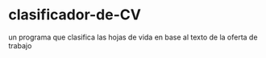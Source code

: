 # clasificador-de-CV
un programa que clasifica las hojas de vida en base al texto de la oferta de trabajo

